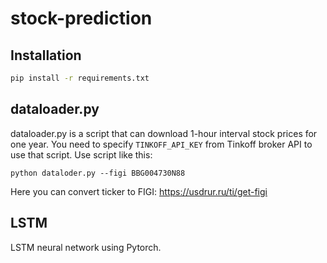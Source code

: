 # stock-prediction

## Installation

```bash
pip install -r requirements.txt
```

## dataloader.py

dataloader.py is a script that can download 1-hour interval stock prices for one year.
You need to specify `TINKOFF_API_KEY` from Tinkoff broker API to use that script. Use script like this:

```
python dataloder.py --figi BBG004730N88
```

Here you can convert ticker to FIGI: https://usdrur.ru/ti/get-figi

## LSTM

LSTM neural network using Pytorch.
